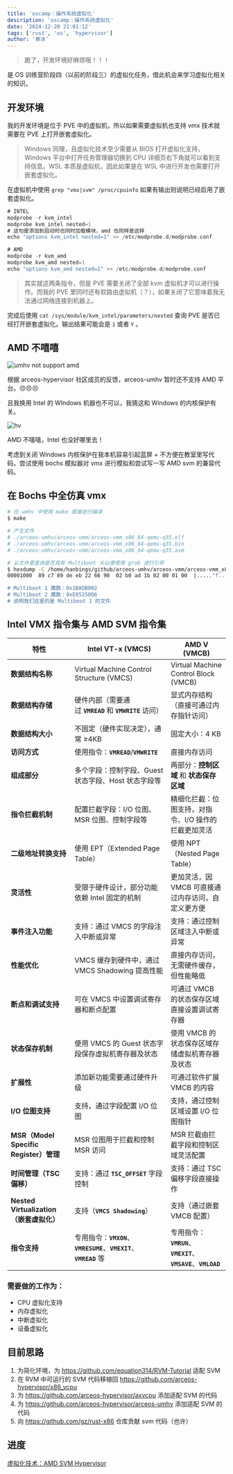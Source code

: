 ```yaml
---
title: 'oscamp：操作系统虚拟化'
description: 'oscamp：操作系统虚拟化'
date: '2024-12-20 21:01:12'
tags: ['rust', 'os', 'hypervisor']
author: '寒冰'
---
```


> 跪了，开发环境好麻烦哦！！！

是 OS 训练营阶段四（以前的阶段三）的虚拟化任务，借此机会来学习虚拟化相关的知识。

## 开发环境

我的开发环境是位于 PVE 中的虚拟机，所以如果需要虚拟机也支持 vmx 技术就需要在 PVE 上打开嵌套虚拟化。

> Windows 同理，且虚拟化技术至少需要从 BIOS 打开虚拟化支持，Windows 平台中打开任务管理器切换到 CPU 详细页右下角就可以看到支持信息。WSL 本质是虚拟机，因此如果是在 WSL 中进行开发也需要打开嵌套虚拟化。
> 

在虚拟机中使用 `grep "vmx|svm" /proc/cpuinfo` 如果有输出则说明已经启用了嵌套虚拟化。

```rust
# INTEL
modprobe -r kvm_intel 
modprobe kvm_intel nested=1
# 这句是添加到启动时也同时加载模块，amd 也同样是这样
echo "options kvm_intel nested=1" >> /etc/modprobe.d/modprobe.conf

# AMD
modprobe -r kvm_amd
modprobe kvm_amd nested=1
echo "options kvm_amd nested=1" >> /etc/modprobe.d/modprobe.conf
```

> 其实就这两条指令，但是 PVE 需要关闭了全部 kvm 虚拟机才可以进行操作。而我的 PVE 里同时还有软路由虚拟机（？），如果关闭了它意味着我无法通过网络连接到机器上。
> 

完成后使用 `cat /sys/module/kvm_intel/parameters/nested` 查询 PVE 是否已经打开嵌套虚拟化。输出结果可能会是 `1` 或者 `Y` 。

## AMD 不嘻嘻

![umhv not support amd](https://ice.frostsky.com/2024/12/20/f1a65c14ba02e762daeb033a14b61fb3.png)

根据 arceos-hypervisor 社区成员的反馈，arceos-umhv 暂时还不支持 AMD 平台。😣😣😣 

且我换用 Intel 的 WIndows 机器也不可以，我猜这和 Windows 的内核保护有关。

![hv](https://ice.frostsky.com/2024/12/20/5dd8d429315e87e05ac04e30a5a41fa6.png)

AMD 不嘻嘻，Intel 也没好哪里去！

考虑到关闭 Windows 内核保护在我本机容易引起蓝屏 + 不方便在教室里写代码，尝试使用 bochs 模拟器对 vmx 进行模拟和尝试写一写 AMD svm 的兼容代码。

## 在 Bochs 中全仿真 vmx

```bash
# 在 umhv 中使用 make 直接进行编译
$ make

# 产生文件
# ./arceos-umhv/arceos-vmm/arceos-vmm_x86_64-qemu-q35.elf
# ./arceos-umhv/arceos-vmm/arceos-vmm_x86_64-qemu-q35.bin
# ./arceos-umhv/arceos-vmm/arceos-vmm_x86_64-qemu-q35.asm

# 从文件里查询是否具有 Multiboot 头以便使用 grub 进行引导
$ hexdump -C /home/hanbings/github/arceos-umhv/arceos-vmm/arceos-vmm_x86_64-qemu-q35.elf | grep -E '02 b0 ad 1b| d6 50 52 e8'         
00001000  89 c7 89 de eb 22 66 90  02 b0 ad 1b 02 00 01 00  |....."f.........|

# Multiboot 1 魔数：0x1BADB002
# Multiboot 2 魔数：0xE85250D6
# 说明我们这里的是 Multiboot 1 的文件
```

## Intel VMX 指令集与 AMD SVM 指令集

| **特性** | **Intel VT-x (VMCS)** | **AMD V (VMCB)** |
| --- | --- | --- |
| **数据结构名称** | Virtual Machine Control Structure (VMCS) | Virtual Machine Control Block (VMCB) |
| **数据结构存储** | 硬件内部（需要通过 **`VMREAD`** 和 **`VMWRITE`** 访问） | 显式内存结构（直接可通过内存指针访问） |
| **数据结构大小** | 不固定（硬件实现决定），通常 ≥4KB | 固定大小：4 KB |
| **访问方式** | 使用指令：**`VMREAD`**/**`VMWRITE`** | 直接内存访问 |
| **组成部分** | 多个字段：控制字段、Guest 状态字段、Host 状态字段等 | 两部分：**控制区域** 和 **状态保存区域** |
| **指令拦截机制** | 配置拦截字段：I/O 位图、MSR 位图、控制字段等 | 精细化拦截：位图支持，对指令、I/O 操作的拦截更加灵活 |
| **二级地址转换支持** | 使用 EPT（Extended Page Table） | 使用 NPT（Nested Page Table） |
| **灵活性** | 受限于硬件设计，部分功能依赖 Intel 固定的机制 | 更加灵活，因 VMCB 可直接通过内存访问，自定义更方便 |
| **事件注入功能** | 支持：通过 VMCS 的字段注入中断或异常 | 支持：通过控制区域注入中断或异常 |
| **性能优化** | VMCS 缓存到硬件中，通过 VMCS Shadowing 提高性能 | 直接内存访问，无需硬件缓存，但性能略低 |
| **断点和调试支持** | 可在 VMCS 中设置调试寄存器和断点配置 | 可通过 VMCB 的状态保存区域直接设置调试寄存器 |
| **状态保存机制** | 使用 VMCS 的 Guest 状态字段保存虚拟机寄存器及状态 | 使用 VMCB 的状态保存区域存储虚拟机寄存器及状态 |
| **扩展性** | 添加新功能需要通过硬件升级 | 可通过软件扩展 VMCB 的内容 |
| **I/O 位图支持** | 支持，通过字段配置 I/O 位图 | 支持，通过控制区域设置 I/O 位图指针 |
| **MSR（Model Specific Register）管理** | MSR 位图用于拦截和控制 MSR 访问 | MSR 拦截由拦截字段和控制区域灵活配置 |
| **时间管理（TSC 偏移）** | 支持：通过 **`TSC_OFFSET`** 字段控制 | 支持：通过 TSC 偏移字段直接操作 |
| **Nested Virtualization（嵌套虚拟化）** | 支持（**`VMCS Shadowing`**） | 支持（通过嵌套 VMCB 配置） |
| **指令支持** | 专用指令：**`VMXON`**、**`VMRESUME`**、**`VMEXIT`**、**`VMREAD`** 等 | 专用指令：**`VMRUN`**、**`VMEXIT`**、**`VMSAVE`**、**`VMLOAD`** |

### 需要做的工作为：

- CPU 虚拟化支持
- 内存虚拟化
- 中断虚拟化
- 设备虚拟化

## 目前思路

1. 为简化环境，为 https://github.com/equation314/RVM-Tutorial 适配 SVM
2. 在 RVM 中可运行的 SVM 代码移植回 https://github.com/arceos-hypervisor/x86_vcpu
3. 为 https://github.com/arceos-hypervisor/axvcpu 添加适配 SVM 的代码
4. 为 https://github.com/arceos-hypervisor/arceos-umhv 添加适配 SVM 的代码
5. 向 https://github.com/gz/rust-x86 仓库贡献 svm 代码（也许）

## 进度

[虚拟化技术：AMD SVM Hypervisor](https://blog.hanbings.io/posts/rvm-amd-support.md)